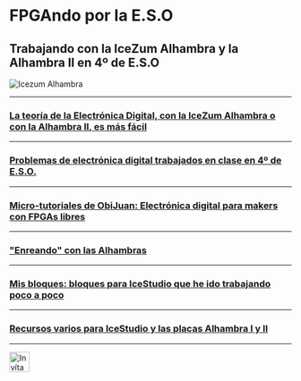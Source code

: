 # FPGAndo por la E.S.O

## Trabajando con la IceZum Alhambra y la Alhambra II en 4º de E.S.O

![Icezum Alhambra](http://fpgawars.github.io/img/projects/icezum.png)

---

### [La teoría de la Electrónica Digital, con la IceZum Alhambra o con la Alhambra II, es más fácil](teoria/teoria.md)

---

### [Problemas de electrónica digital trabajados en clase en 4º de E.S.O.](problemas/readme.md)

---

### [Micro-tutoriales de ObiJuan: **Electrónica digital para makers con FPGAs libres**](ObiJuan/readme.md)

---

### ["Enreando" con las Alhambras](Enreando/readme.md)

---

### [Mis bloques: bloques para IceStudio que he ido trabajando poco a poco](MisBloques/readme.md)

---

### [Recursos varios para IceStudio y las placas Alhambra I y II](Varios/readme.md)

---
  
  
  <a href='https://ko-fi.com/P5P44C9C3' target='_blank'><img height='36' style='border:0px;height:36px;' src='https://cdn.ko-fi.com/cdn/kofi2.png?v=2' border='0' alt='Invítame a un café' /></a>
